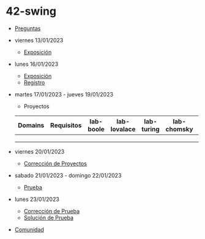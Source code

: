 # 42-swing

- [Preguntas](https://escuela.it/cursos/curso-recurrencia-desarrollo-software/clase/patron)
- viernes 13/01/2023
  - [Exposición](https://escuela.it/cursos/curso-recurrencia-desarrollo-software/clase/patron)
- lunes 16/01/2023
  - [Exposición](https://escuela.it/cursos/curso-recurrencia-desarrollo-software/clase/patron)
  - [Registro](https://forms.gle/pA2QvsW32P4KtTD77)
- martes 17/01/2023 - jueves 19/01/2023
  - Proyectos
  
  |Domains|Requisitos|lab-boole|lab-lovalace|lab-turing|lab-chomsky|lab-dijkstra|
  |-------|----------|---------|------------|----------|-----------|--------------|
  |       |          |         |            |          |           |              |
  |       |          |         |            |          |           |              |
  |       |          |         |            |          |           |              |
- viernes 20/01/2023
  - [Corrección de Proyectos](https://escuela.it/cursos/curso-recurrencia-desarrollo-software/clase/patron)
- sabado 21/01/2023 - domingo 22/01/2023
  - [Prueba](https://forms.gle/hB9UJoN2PYiexctH8)
- lunes 23/01/2023
  - [Corrección de Prueba](https://escuela.it/cursos/curso-recurrencia-desarrollo-software/clase/patron)
  - [Solución de Prueba](https://docs.google.com/spreadsheets/d/1Uwtqa5VdD5wK2X7eLgkS6_th16aPnsW8pa5Ft2TyLPo/edit#gid=0)
- [Comunidad](https://app.slack.com/client/T02S3KYD464/C02TYSEFX5J)